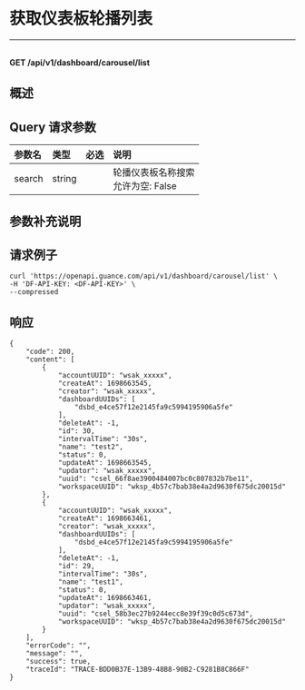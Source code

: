 # 获取仪表板轮播列表

---

<br />**GET /api/v1/dashboard/carousel/list**

## 概述




## Query 请求参数

| 参数名        | 类型     | 必选   | 说明              |
|:-----------|:-------|:-----|:----------------|
| search | string |  | 轮播仪表板名称搜索<br>允许为空: False <br> |

## 参数补充说明





## 请求例子
```shell
curl 'https://openapi.guance.com/api/v1/dashboard/carousel/list' \
-H 'DF-API-KEY: <DF-API-KEY>' \
--compressed
```




## 响应
```shell
{
    "code": 200,
    "content": [
        {
            "accountUUID": "wsak_xxxxx",
            "createAt": 1698663545,
            "creator": "wsak_xxxxx",
            "dashboardUUIDs": [
                "dsbd_e4ce57f12e2145fa9c5994195906a5fe"
            ],
            "deleteAt": -1,
            "id": 30,
            "intervalTime": "30s",
            "name": "test2",
            "status": 0,
            "updateAt": 1698663545,
            "updator": "wsak_xxxxx",
            "uuid": "csel_66f8ae3900484007bc0c807832b7be11",
            "workspaceUUID": "wksp_4b57c7bab38e4a2d9630f675dc20015d"
        },
        {
            "accountUUID": "wsak_xxxxx",
            "createAt": 1698663461,
            "creator": "wsak_xxxxx",
            "dashboardUUIDs": [
                "dsbd_e4ce57f12e2145fa9c5994195906a5fe"
            ],
            "deleteAt": -1,
            "id": 29,
            "intervalTime": "30s",
            "name": "test1",
            "status": 0,
            "updateAt": 1698663461,
            "updator": "wsak_xxxxx",
            "uuid": "csel_58b3ec27b9244ecc8e39f39c0d5c673d",
            "workspaceUUID": "wksp_4b57c7bab38e4a2d9630f675dc20015d"
        }
    ],
    "errorCode": "",
    "message": "",
    "success": true,
    "traceId": "TRACE-BDD0B37E-13B9-48B8-90B2-C9281B8C866F"
} 
```




